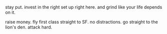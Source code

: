stay put.
invest in the right set up right here.
and grind like your life depends on it.

raise money.
fly first class straight to SF.
no distractions.
go straight to the lion's den.
attack hard.